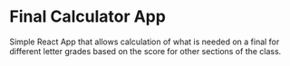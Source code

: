 # Final Calculator App
Simple React App that allows calculation of what is needed on a final for different letter grades based on the score for other sections of the class.
